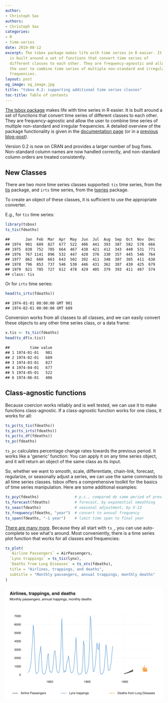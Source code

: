 ```yaml
---
author:
- Christoph Sax
authors:
- Christoph Sax
categories:
- R
- time-series
date: 2019-08-12
excerpt: The tsbox package makes life with time series in R easier. It
  is built around a set of functions that convert time series of
  different classes to each other. They are frequency-agnostic and allow
  the user to combine time series of multiple non-standard and irregular
  frequencies.
layout: post
og_image: og_image.jpg
title: "tsbox 0.2: supporting additional time series classes"
toc-title: Table of contents
---
```


[The tsbox package](https://www.tsbox.help/) makes life with time series
in R easier. It is built around a set of functions that convert time
series of different classes to each other. They are frequency-agnostic
and allow the user to combine time series of multiple non-standard and
irregular frequencies. A detailed overview of the package functionality
is given in the [documentation page](https://www.tsbox.help/) (or in a
[previous blog-post](https://www.cynkra.com/blog/2018-05-15-tsbox/)).

Version 0.2 is now on CRAN and provides a larger number of bug fixes.
Non-standard column names are now handled correctly, and non-standard
column orders are treated consistently.

## New Classes

There are two more time series classes supported: `tis` time series,
from the [tis](https://cran.r-project.org/package=tis) package, and
`irts` time series, from the
[tseries](https://cran.r-project.org/package=tseries) package.

To create an object of these classes, it is sufficient to use the
appropriate converter.

E.g., for `tis` time series:

``` r
library(tsbox)
ts_tis(fdeaths)
```

    ##       Jan  Feb  Mar  Apr  May  Jun  Jul  Aug  Sep  Oct  Nov  Dec
    ## 1974  901  689  827  677  522  406  441  393  387  582  578  666
    ## 1975  830  752  785  664  467  438  421  412  343  440  531  771
    ## 1976  767 1141  896  532  447  420  376  330  357  445  546  764
    ## 1977  862  660  663  643  502  392  411  348  387  385  411  638
    ## 1978  796  853  737  546  530  446  431  362  387  430  425  679
    ## 1979  821  785  727  612  478  429  405  379  393  411  487  574
    ## class: tis

Or for `irts` time series:

``` r
head(ts_irts(fdeaths))
```

    ## 1974-01-01 00:00:00 GMT 901
    ## 1974-02-01 00:00:00 GMT 689

Conversion works from all classes to all classes, and we can easily
convert these objects to any other time series class, or a data frame:

``` r
x.tis <- ts_tis(fdeaths)
head(ts_df(x.tis))
```

    ##         time value
    ## 1 1974-01-01   901
    ## 2 1974-02-01   689
    ## 3 1974-03-01   827
    ## 4 1974-04-01   677
    ## 5 1974-05-01   522
    ## 6 1974-06-01   406

## Class-agnostic functions

Because coercion works reliably and is well tested, we can use it to
make functions class-agnostic. If a class-agnostic function works for
one class, it works for all:

``` r
ts_pc(ts_tis(fdeaths))
ts_pc(ts_irts(fdeaths))
ts_pc(ts_df(fdeaths))
ts_pc(fdeaths)
```

`ts_pc` calculates percentage change rates towards the previous period.
It works like a 'generic' function: You can apply it on any time series
object, and it will return an object of the same class as its input.

So, whether we want to smooth, scale, differentiate, chain-link,
forecast, regularize, or seasonally adjust a series, we can use the same
commands to all time series classes. tsbox offers a comprehensive
toolkit for the basics of time series manipulation. Here are some
additional examples:

``` r
ts_pcy(fdeaths)                # p.c., compared do same period of prev. year
ts_forecast(fdeaths)           # forecast, by exponential smoothing
ts_seas(fdeaths)               # seasonal adjustment, by X-13
ts_frequency(fdeaths, "year")  # convert to annual frequency
ts_span(fdeaths, "-1 year")    # limit time span to final year
```

[There are many more](https://www.tsbox.help/reference/index.html).
Because they all start with `ts_`, you can use auto-complete to see
what's around. Most conveniently, there is a time series plot function
that works for all classes and frequencies:

``` r
ts_plot(
  `Airline Passengers` = AirPassengers,
  `Lynx trappings` = ts_tis(lynx),
  `Deaths from Lung Diseases` = ts_xts(fdeaths),
  title = "Airlines, trappings, and deaths",
  subtitle = "Monthly passengers, annual trappings, monthly deaths"
)
```

![time series plot](unnamed-chunk-2-1.png "Illustration")
